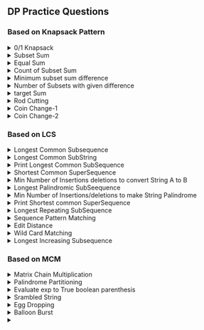 ## DP Practice Questions
### Based on Knapsack Pattern
<details><summary>0/1 Knapsack</summary></details>
<details><summary>Subset Sum</summary></details>
<details><summary>Equal Sum</summary></details>
<details><summary>Count of Subset Sum</summary></details>
<details><summary>Minimum subset sum difference</summary></details>
<details><summary>Number of Subsets with given difference</summary></details>
<details><summary>target Sum</summary></details>
<details><summary>Rod Cutting</summary></details>
<details><summary>Coin Change-1</summary></details>
<details><summary>Coin Change-2</summary></details>

### Based on LCS 
<details><summary>Longest Common Subsequence</summary></details>
<details><summary>Longest Common SubString</summary></details>
<details><summary>Print Longest Common SubSequence</summary></details>
<details><summary>Shortest Common SuperSequence</summary></details>
<details><summary>Min Number of Insertions deletions to convert String A to B</summary></details>
<details><summary>Longest Palindromic SubSeequence</summary></details>
<details><summary>Min Number of Insertions/deletions to make String Palindrome</summary></details>
<details><summary>Print Shortest common SuperSequence</summary></details>
<details><summary>Longest Repeating SubSequence</summary></details>
<details><summary>Sequence Pattern Matching</summary></details>
<details><summary>Edit Distance</summary></details>
<details><summary>Wild Card Matching</summary></details>
<details><summary>Longest Increasing Subsequence</summary></details>

### Based on MCM
<details><summary>Matrix Chain Multiplication</summary></details>
<details><summary>Palindrome Partitioning</summary></details>
<details><summary>Evaluate exp to True boolean parenthesis</summary></details>
<details><summary>Srambled String</summary></details>
<details><summary>Egg Dropping</summary></details>
<details><summary>Balloon Burst</summary></details>
<details><summary></summary></details>
